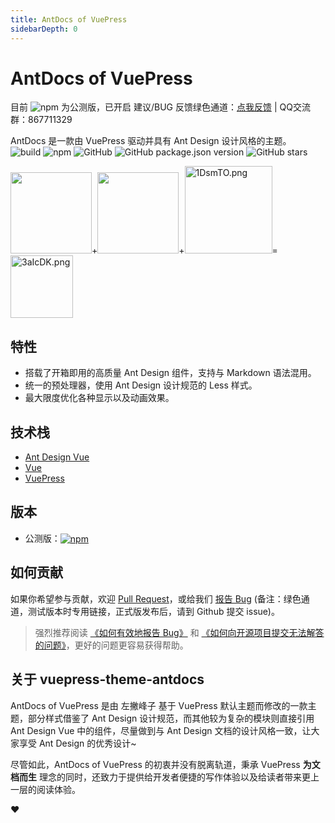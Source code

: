 ```yaml
---
title: AntDocs of VuePress
sidebarDepth: 0
---
```


# AntDocs of VuePress

<a-alert type="info" showIcon>
  <span slot="message">
    目前 <img alt="npm" src="https://img.shields.io/npm/v/vuepress-theme-antdocs?style=flat-square"> 为公测版，已开启 建议/BUG 反馈绿色通道：<a href="https://wj.qq.com/s2/5534754/fcad/" target="_blank">点我反馈</a>  |  QQ交流群：867711329
  </span>
 </a-alert>

<a-divider dashed />

AntDocs 是一款由 VuePress 驱动并具有 Ant Design 设计风格的主题。  
![build](https://img.shields.io/badge/build-passing-brightgreen?style=flat-square) 
![npm](https://img.shields.io/npm/dt/vuepress-theme-antdocs?style=flat-square&color=red)
![GitHub](https://img.shields.io/github/license/zpfz/vuepress-theme-antdocs?style=flat-square&color=blue)
![GitHub package.json version](https://img.shields.io/github/package-json/v/zpfz/vuepress-theme-antdocs?style=flat-square)
![GitHub stars](https://img.shields.io/github/stars/zpfz/vuepress-theme-antdocs?style=social)

<div class="reset-mobile-brand">
<img width="130" src="https://gw.alipayobjects.com/zos/rmsportal/KDpgvguMpGfqaHPjicRK.svg"><span class="sign">+</span><img width="130" src="https://cn.vuejs.org/images/logo.png"><span class="sign">+</span><img src="https://s2.ax1x.com/2020/02/04/1DsmTO.png" alt="1DsmTO.png" width="140"/><span class="sign">=</span><span class="reset-mobile-brand-4"><img src="https://s2.ax1x.com/2020/02/27/3aIcDK.png" width="100" alt="3aIcDK.png" /></span>
</div>

## 特性

- 搭载了开箱即用的高质量 Ant Design 组件，支持与 Markdown 语法混用。
- 统一的预处理器，使用 Ant Design 设计规范的 Less 样式。
- 最大限度优化各种显示以及动画效果。

<p></p>

## 技术栈

- [Ant Design Vue](https://antdv.com/)
- [Vue](https://cn.vuejs.org/)
- [VuePress](https://vuepress.vuejs.org/zh/)

<p></p>

## 版本

- 公测版：<a href="https://www.npmjs.com/package/vuepress-theme-antdocs" target="_blank" style="vertical-align: bottom;"><img alt="npm" src="https://img.shields.io/npm/v/vuepress-theme-antdocs?style=flat-square"></a>

<p></p>

## 如何贡献

如果你希望参与贡献，欢迎 [Pull Request](https://github.com/zpfz/vuepress-theme-antdocs/pulls)，或给我们 [报告 Bug](https://wj.qq.com/s2/5534754/fcad/) (备注：绿色通道，测试版本时专用链接，正式版发布后，请到 Github 提交 issue)。

> 强烈推荐阅读 [《如何有效地报告 Bug》](https://www.chiark.greenend.org.uk/~sgtatham/bugs-cn.html) 和 [《如何向开源项目提交无法解答的问题》](https://zhuanlan.zhihu.com/p/25795393)，更好的问题更容易获得帮助。

<p></p>

## 关于 vuepress-theme-antdocs

AntDocs of VuePress 是由 左撇峰子 基于 VuePress 默认主题而修改的一款主题，部分样式借鉴了 Ant Design 设计规范，而其他较为复杂的模块则直接引用 Ant Design Vue 中的组件，尽量做到与 Ant Design 文档的设计风格一致，让大家享受 Ant Design 的优秀设计~

尽管如此，AntDocs of VuePress 的初衷并没有脱离轨道，秉承 VuePress **为文档而生** 理念的同时，还致力于提供给开发者便捷的写作体验以及给读者带来更上一层的阅读体验。

<a-divider dashed>❤️</a-divider>
